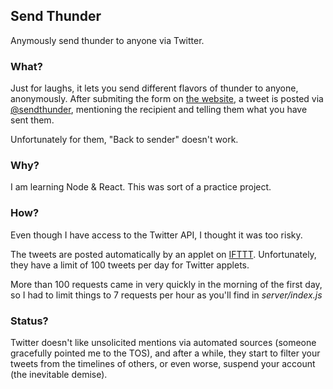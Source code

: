 ## Send Thunder

Anymously send thunder to anyone via Twitter.

### What?
Just for laughs, it lets you send different flavors of thunder to anyone, anonymously. After submiting the form on [the website](http://sendthunder.herokuapp.com), a tweet is posted via [@sendthunder](https://teitter.com/sendthunder), mentioning the recipient and telling them what you have sent them.

Unfortunately for them, "Back to sender" doesn't work.

### Why?
I am learning Node & React. This was sort of a practice project.

### How?
Even though I have access to the Twitter API, I thought it was too risky.

The tweets are posted automatically by an applet on [IFTTT](https://ifttt.com). Unfortunately, they have a limit of 100 tweets per day for Twitter applets.

More than 100 requests came in very quickly in the morning of the first day, so I had to limit things to 7 requests per hour as you'll find in *server/index.js*

### Status?
Twitter doesn't like unsolicited mentions via automated sources (someone gracefully pointed me to the TOS), and after a while, they start to filter your tweets from the timelines of others, or even worse, suspend your account (the inevitable demise).